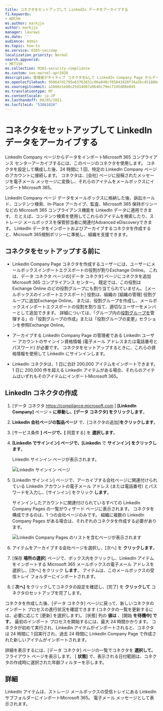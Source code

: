 ```yaml
---
title: コネクタをセットアップして LinkedIn データをアーカイブする
f1.keywords:
- NOCSH
ms.author: markjjo
author: markjjo
manager: laurawi
ms.date: ''
audience: Admin
ms.topic: how-to
ms.service: O365-seccomp
localization_priority: Normal
search.appverid:
- MET150
ms.collection: M365-security-compliance
ms.custom: seo-marvel-apr2020
description: 管理者がネイティブ コネクタを&して LinkedIn Company Page からデータをインポートする方法について説明Microsoft 365。
ms.openlocfilehash: 950647d1795e63763631c06a949cf05843420f34a2bc451886eacc88649ddb75
ms.sourcegitcommit: a1b66e1e80c25d14d67a9b46c79ec7245d88e045
ms.translationtype: MT
ms.contentlocale: ja-JP
ms.lasthandoff: 08/05/2021
ms.locfileid: "53861026"
---
```

# <a name="set-up-a-connector-to-archive-linkedin-data"></a>コネクタをセットアップして LinkedIn データをアーカイブする

LinkedIn Company ページからデータをインポートMicrosoft 365 コンプライアンス センターアーカイブするには、このページのコネクタを使用します。 コネクタを設定して構成した後、24 時間に 1 回、特定の LinkedIn Company ページのアカウントに接続します。 コネクタは、[会社] ページに投稿されたメッセージを電子メール メッセージに変換し、それらのアイテムをメールボックスにインポートMicrosoft 365。

LinkedIn Company ページ データをメールボックスに格納した後、訴訟ホールド、コンテンツ検索、In-Place アーカイブ、監査、Microsoft 365 保持ポリシーなどの Microsoft 365 コンプライアンス機能を LinkedIn データに適用できます。 たとえば、コンテンツ検索を使用してこれらのアイテムを検索したり、ストレージ メールボックスを保管担当者に関連付Advanced eDiscoveryできます。 LinkedIn データをインポートおよびアーカイブするコネクタを作成すると、Microsoft 365規制ポリシーに準拠し、組織を支援できます。

## <a name="before-you-set-up-a-connector"></a>コネクタをセットアップする前に

- LinkedIn Company Page コネクタを作成するユーザーには、ユーザーにメールボックスインポートエクスポートの役割が割りExchange Online。 これは、データ コネクタ ページの[データ コネクタ] ページにコネクタを追加Microsoft 365 コンプライアンス センター。 既定では、この役割は Exchange Online のどの役割グループにも割り当てられていません。 [メールボックスのインポートエクスポート] 役割は、組織の [組織の管理] 役割グループに追加Exchange Online。 または、役割グループを作成し、メールボックスインポートエクスポートの役割を割り当て、適切なユーザーをメンバーとして追加できます。 詳細については、「グループ内の[役割グループを](/Exchange/permissions-exo/role-groups#create-role-groups)管理[](/Exchange/permissions-exo/role-groups#modify-role-groups)する」の「役割グループの作成」または「役割グループの変更」セクションを参照Exchange Online。

- アーカイブする LinkedIn Company Page の管理者である LinkedIn ユーザー アカウントのサインイン資格情報 (電子メール アドレスまたは電話番号とパスワード) が必要です。 コネクタをセットアップするときに、これらの資格情報を使用して LinkedIn にサインインします。

- LinkedIn コネクタは、1 日に合計 200,000 アイテムをインポートできます。 1 日に 200,000 件を超える LinkedIn アイテムがある場合、それらのアイテムはいずれもそのアイテムにインポートMicrosoft 365。

## <a name="create-a-linkedin-connector"></a>LinkedIn コネクタの作成

1. [データ コネクタ <https://compliance.microsoft.com> ] **[LinkedIn Company]** ページ  >  **に移動し、[データ コネクタ] をクリックします**。

2. **LinkedIn 会社ページの製品ページ** で、[コネクタの追加]**をクリックします**。

3. [サービス条件 **] ページで、[** 同意する] を **選択します**。

4. **[LinkedIn でサインイン] ページで、[LinkedIn** で **サインイン] をクリックします**。

   LinkedIn サインイン ページが表示されます。

   ![LinkedIn サインイン ページ](../media/LinkedInSigninPage.png)

5. [LinkedIn サインイン] ページで、アーカイブする会社ページに関連付けられている LinkedIn アカウントの電子メール アドレス (または電話番号) とパスワードを入力し、[サインイン] をクリック **します**。

   サインインしたアカウントに関連付けられているすべての LinkedIn Company Pages の一覧がウィザード ページに表示されます。 コネクタを構成できるのは、1 つの会社ページのみです。 組織に複数の LinkedIn Company Pages がある場合は、それぞれのコネクタを作成する必要があります。

   ![LinkedIn Company Pages のリストを含むページが表示されます](../media/LinkedInSelectCompanyPage.png)

6. アイテムをアーカイブする会社ページを選択し、[次へ] を **クリックします**。

7. [保存 **場所の選択**] ページで、ボックス内をクリックし、LinkedIn アイテムをインポートする Microsoft 365 メールボックスの電子メール アドレスを選択し、[次へ] をクリック **します**。 アイテムは、このメールボックスの受信トレイ フォルダーにインポートされます。

8. [ **次へ]** をクリックしてコネクタの設定を確認し、[完了] を **クリックして** コネクタのセットアップを完了します。

コネクタを作成した後、[データ コネクタ] ページに戻って、新しいコネクタのインポート プロセスの進行状況を確認できます (コネクタの一覧を更新するには、必要に応じて [更新] を選択します)。 [状態] 列の **値は** 、[開始 **を待機中] です**。 最初のインポート プロセスを開始するには、最大 24 時間かかります。 コネクタが初めて実行され、LinkedIn アイテムがインポートされると、コネクタは 24 時間に 1 回実行され、過去 24 時間に LinkedIn Company Page で作成された新しいアイテムがインポートされます。

詳細を表示するには、[データ コネクタ] ページの一覧でコネクタを **選択して、** フライアウト ページを表示します。 [ **状態]** で、表示される日付範囲は、コネクタの作成時に選択された年齢フィルターを示します。

## <a name="more-information"></a>詳細

LinkedIn アイテムは、ストレージ メールボックスの受信トレイにある LinkedIn サブフォルダーにインポートMicrosoft 365。 電子メール メッセージとして表示されます。